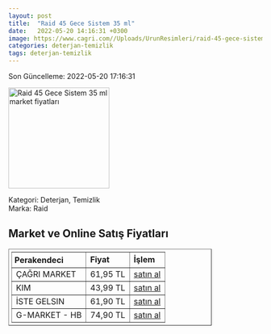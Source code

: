 ```yaml
---
layout: post
title:  "Raid 45 Gece Sistem 35 ml"
date:   2022-05-20 14:16:31 +0300
image: https://www.cagri.com//Uploads/UrunResimleri/raid-45-gece-sistem-35-ml-09-6d0.jpg
categories: deterjan-temizlik
tags: deterjan-temizlik
---
```


Son Güncelleme: 2022-05-20 17:16:31

<img src="https://www.cagri.com//Uploads/UrunResimleri/raid-45-gece-sistem-35-ml-09-6d0.jpg" width="200" alt="Raid 45 Gece Sistem 35 ml market fiyatları" />

Kategori: Deterjan, Temizlik
<br />
Marka: Raid

<h2>Market ve Online Satış Fiyatları</h2>

<table border="1" style="padding: 5px;width:80%;">
  <tr>
    <td style="padding: 5px;"><strong>Perakendeci</strong></td>
    <td><strong>Fiyat</strong></td>
    <td><strong>İşlem</strong></td>
  </tr>
  <tr>
              <td title="Çağrı Market">ÇAĞRI MARKET</td>
              <td>61,95 TL</td>
              <td><a title="Çağrı Market" target="_blank" href="https://www.cagri.com/raid-45-gece-sistem-35-ml">satın al</a></td>
            </tr><tr>
              <td title="Kim">KIM</td>
              <td>43,99 TL</td>
              <td><a title="Kim" target="_blank" href="https://www.kimgeldi.com/raid-electro-likit-45-gece-makina-sistem">satın al</a></td>
            </tr><tr>
              <td title="İste Gelsin">İSTE GELSIN</td>
              <td>61,90 TL</td>
              <td><a title="İste Gelsin" target="_blank" href="https://www.istegelsin.com/urun/raid-45-gece-sistem-35-ml_RAD9-AD">satın al</a></td>
            </tr><tr>
              <td title="Hepsiburada/G-Market Mağazası">G-MARKET - HB</td>
              <td>74,90 TL</td>
              <td><a title="Hepsiburada/G-Market Mağazası" target="_blank" href="https://www.hepsiburada.com/raid-sinekkovar-elektro-likit-35-ml-45-gece-etkili-p-HBV00000OR60L?magaza=G-Market">satın al</a></td>
            </tr>
</table>
